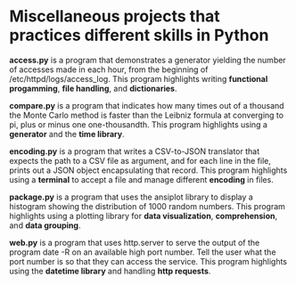 # Miscellaneous projects that practices different skills in Python

**access.py** is a program that demonstrates a generator yielding the number of accesses made in each hour, from the beginning of /etc/httpd/logs/access_log. 
This program highlights writing **functional progamming**, **file handling**, and **dictionaries**.

**compare.py** is a program that indicates how many times out of a thousand the Monte Carlo method is faster than the Leibniz formula at converging to pi, plus or minus one one-thousandth. 
This program highlights using a **generator** and the **time library**.

**encoding.py** is a program that writes a CSV-to-JSON translator that expects the path to a CSV file as argument, and for each line in the file, prints out a JSON object encapsulating that record. 
This program highlights using a **terminal** to accept a file and manage different **encoding** in files.

**package.py** is a program that uses the ansiplot library to display a histogram showing the distribution of 1000 random numbers. 
This program highlights using a plotting library for **data visualization**, **comprehension**, and **data grouping**.

**web.py** is a program that uses http.server to serve the output of the program date -R on an available high port number. Tell the user what the port number is so that they can access the service. 
This program highlights using the **datetime library** and handling **http requests**.
